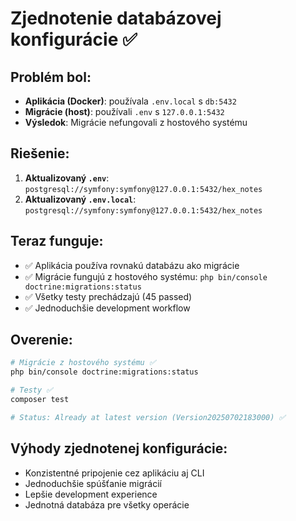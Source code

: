 # Zjednotenie databázovej konfigurácie ✅

## Problém bol:
- **Aplikácia (Docker)**: používala `.env.local` s `db:5432` 
- **Migrácie (host)**: používali `.env` s `127.0.0.1:5432`
- **Výsledok**: Migrácie nefungovali z hostového systému

## Riešenie:
1. **Aktualizovaný `.env`**: `postgresql://symfony:symfony@127.0.0.1:5432/hex_notes`
2. **Aktualizovaný `.env.local`**: `postgresql://symfony:symfony@127.0.0.1:5432/hex_notes`

## Teraz funguje:
- ✅ Aplikácia používa rovnakú databázu ako migrácie
- ✅ Migrácie fungujú z hostového systému: `php bin/console doctrine:migrations:status`
- ✅ Všetky testy prechádzajú (45 passed)
- ✅ Jednoduchšie development workflow

## Overenie:
```bash
# Migrácie z hostového systému ✅
php bin/console doctrine:migrations:status

# Testy ✅  
composer test

# Status: Already at latest version (Version20250702183000) ✅
```

## Výhody zjednotenej konfigurácie:
- Konzistentné pripojenie cez aplikáciu aj CLI
- Jednoduchšie spúšťanie migrácií 
- Lepšie development experience
- Jednotná databáza pre všetky operácie